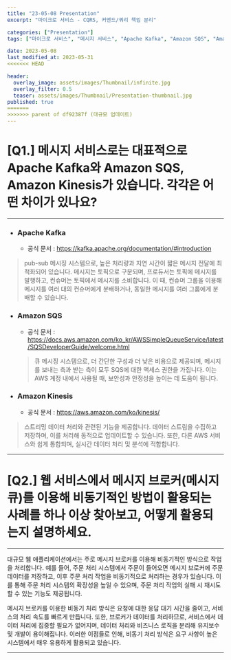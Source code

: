 ```yaml
---
title: "23-05-08 Presentation"
excerpt: "마이크로 서비스 - CQRS, 커맨드/쿼리 책임 분리"

categories: ["Presentation"]
tags: ["마이크로 서비스", "메시지 서비스", "Apache Kafka", "Amazon SQS", "Amazon Kinesis", "메시지 브로커"]

date: 2023-05-08
last_modified_at: 2023-05-31
<<<<<<< HEAD

header:
  overlay_image: assets/images/Thumbnail/infinite.jpg
  overlay_filter: 0.5 
  teaser: assets/images/Thumbnail/Presentation-thumbnail.jpg
published: true
=======
>>>>>>> parent of df92387f (대규모 업데이트)
---
```

# [Q1.] 메시지 서비스로는 대표적으로 Apache Kafka와 Amazon SQS, Amazon Kinesis가 있습니다. 각각은 어떤 차이가 있나요?

---

- ###  Apache Kafka

  - 공식 문서 : https://kafka.apache.org/documentation/#introduction

>  pub-sub 메시징 시스템으로, 높은 처리량과 지연 시간이 짧은 메시지 전달에 최적화되어 있습니다. 메시지는 토픽으로 구분되며, 프로듀서는 토픽에 메시지를 발행하고, 컨슈머는 토픽에서 메시지를 소비합니다. 이 때, 컨슈머 그룹을 이용해 메시지를 여러 대의 컨슈머에게 분배하거나, 동일한 메시지를 여러 그룹에게 분배할 수 있습니다. 

- ###  Amazon SQS

  - 공식 문서 : https://docs.aws.amazon.com/ko_kr/AWSSimpleQueueService/latest/SQSDeveloperGuide/welcome.html

  >   큐 메시징 시스템으로, 더 간단한 구성과 더 낮은 비용으로 제공되며, 메시지를 보내는 측과 받는 측이 모두 SQS에 대한 액세스 권한을 가집니다. 이는 AWS 계정 내에서 사용될 때, 보안성과 안정성을 높이는 데 도움이 됩니다.

- ###  Amazon Kinesis

  - 공식 문서 : https://aws.amazon.com/ko/kinesis/

>   스트리밍 데이터 처리와 관련된 기능을 제공합니다. 데이터 스트림을 수집하고 저장하며, 이를 처리해 동적으로 업데이트할 수 있습니다. 또한, 다른 AWS 서비스와 쉽게 통합되며, 실시간 데이터 처리 및 분석에 적합합니다.



---

# [Q2.] 웹 서비스에서 메시지 브로커(메시지 큐)를 이용해 비동기적인 방법이 활용되는 사례를 하나 이상 찾아보고, 어떻게 활용되는지 설명하세요.

---

대규모 웹 애플리케이션에서는 주로 메시지 브로커를 이용해 비동기적인 방식으로 작업을 처리합니다. 예를 들어, 주문 처리 시스템에서 주문이 들어오면 메시지 브로커에 주문 데이터를 저장하고, 이후 주문 처리 작업을 비동기적으로 처리하는 경우가 있습니다. 이를 통해 주문 처리 시스템의 확장성을 높일 수 있으며, 주문 처리 작업의 실패 시 재시도할 수 있는 기능도 제공됩니다.

 메시지 브로커를 이용한 비동기 처리 방식은 요청에 대한 응답 대기 시간을 줄이고, 서비스의 처리 속도를 빠르게 만듭니다. 또한, 브로커가 데이터를 처리하므로, 서비스에서 데이터 처리에 집중할 필요가 없어지며, 데이터 처리와 비즈니스 로직을 분리해 유지보수 및 개발이 용이해집니다. 이러한 이점들로 인해, 비동기 처리 방식은 요구 사항이 높은 시스템에서 매우 유용하게 활용되고 있습니다.



---